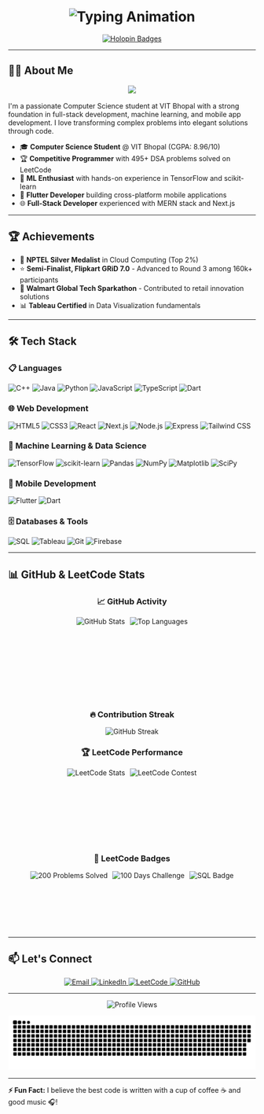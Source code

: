 <h1 align="center">
  <img src="https://readme-typing-svg.demolab.com?font=Fira+Code&weight=600&size=28&duration=3000&pause=500&color=20C20E&center=true&vCenter=true&width=500&lines=%F0%9F%A4%97%20Hey%20World!%20I'm%20Ansh%20Agarwal;%F0%9F%92%BB%20Full-Stack%20%7C%20ML%20%7C%20Flutter;%F0%9F%8E%89%20Turning%20coffee%20into%20code..." alt="Typing Animation" />
</h1>

<p align="center">
  <a href="https://holopin.io/@anshag45">
    <img src="https://holopin.me/anshag45" alt="Holopin Badges" width="650"/>
  </a>
</p>

---

## 👨‍💻 About Me

<p align="center">
  <img src="https://media.giphy.com/media/qgQUggAC3Pfv687qPC/giphy.gif" width="600"/>
</p>

I'm a passionate Computer Science student at VIT Bhopal with a strong foundation in full-stack development, machine learning, and mobile app development. I love transforming complex problems into elegant solutions through code.

- 🎓 **Computer Science Student** @ VIT Bhopal (CGPA: 8.96/10)
- 🏆 **Competitive Programmer** with 495+ DSA problems solved on LeetCode
- 🤖 **ML Enthusiast** with hands-on experience in TensorFlow and scikit-learn
- 📱 **Flutter Developer** building cross-platform mobile applications
- 🌐 **Full-Stack Developer** experienced with MERN stack and Next.js

---

## 🏆 Achievements

- 🥈 **NPTEL Silver Medalist** in Cloud Computing (Top 2%)
- ⭐ **Semi-Finalist, Flipkart GRiD 7.0** - Advanced to Round 3 among 160k+ participants
- 🏅 **Walmart Global Tech Sparkathon** - Contributed to retail innovation solutions
- 📊 **Tableau Certified** in Data Visualization fundamentals

---

## 🛠️ Tech Stack

### 📋 Languages
![C++](https://img.shields.io/badge/C++-00599C?style=for-the-badge&logo=c%2B%2B&logoColor=white)
![Java](https://img.shields.io/badge/Java-ED8B00?style=for-the-badge&logo=openjdk&logoColor=white)
![Python](https://img.shields.io/badge/Python-3776AB?style=for-the-badge&logo=python&logoColor=white)
![JavaScript](https://img.shields.io/badge/JavaScript-F7DF1E?style=for-the-badge&logo=javascript&logoColor=black)
![TypeScript](https://img.shields.io/badge/TypeScript-3178C6?style=for-the-badge&logo=typescript&logoColor=white)
![Dart](https://img.shields.io/badge/Dart-0175C2?style=for-the-badge&logo=dart&logoColor=white)

### 🌐 Web Development
![HTML5](https://img.shields.io/badge/HTML5-E34F26?style=for-the-badge&logo=html5&logoColor=white)
![CSS3](https://img.shields.io/badge/CSS3-1572B6?style=for-the-badge&logo=css3&logoColor=white)
![React](https://img.shields.io/badge/React-61DAFB?style=for-the-badge&logo=react&logoColor=black)
![Next.js](https://img.shields.io/badge/Next.js-000000?style=for-the-badge&logo=next.js&logoColor=white)
![Node.js](https://img.shields.io/badge/Node.js-339933?style=for-the-badge&logo=nodedotjs&logoColor=white)
![Express](https://img.shields.io/badge/Express-000000?style=for-the-badge&logo=express&logoColor=white)
![Tailwind CSS](https://img.shields.io/badge/Tailwind_CSS-06B6D4?style=for-the-badge&logo=tailwind-css&logoColor=white)

### 🤖 Machine Learning & Data Science
![TensorFlow](https://img.shields.io/badge/TensorFlow-FF6F00?style=for-the-badge&logo=tensorflow&logoColor=white)
![scikit-learn](https://img.shields.io/badge/scikit_learn-F7931E?style=for-the-badge&logo=scikit-learn&logoColor=white)
![Pandas](https://img.shields.io/badge/Pandas-150458?style=for-the-badge&logo=pandas&logoColor=white)
![NumPy](https://img.shields.io/badge/NumPy-013243?style=for-the-badge&logo=numpy&logoColor=white)
![Matplotlib](https://img.shields.io/badge/Matplotlib-11557C?style=for-the-badge&logo=python&logoColor=white)
![SciPy](https://img.shields.io/badge/SciPy-8CAAE6?style=for-the-badge&logo=scipy&logoColor=white)

### 📱 Mobile Development
![Flutter](https://img.shields.io/badge/Flutter-02569B?style=for-the-badge&logo=flutter&logoColor=white)
![Dart](https://img.shields.io/badge/Dart-0175C2?style=for-the-badge&logo=dart&logoColor=white)

### 🗄️ Databases & Tools
![SQL](https://img.shields.io/badge/SQL-4479A1?style=for-the-badge&logo=mysql&logoColor=white)
![Tableau](https://img.shields.io/badge/Tableau-E97627?style=for-the-badge&logo=tableau&logoColor=white)
![Git](https://img.shields.io/badge/Git-F05032?style=for-the-badge&logo=git&logoColor=white)
![Firebase](https://img.shields.io/badge/Firebase-FFCA28?style=for-the-badge&logo=firebase&logoColor=black)

---

## 📊 GitHub & LeetCode Stats

<div align="center">

### 📈 GitHub Activity
<div style="display: flex; justify-content: center; gap: 10px; flex-wrap: wrap;">
  <img height="165" src="https://github-readme-stats.vercel.app/api?username=Anshag45&show_icons=true&theme=radical&hide_border=true&include_all_commits=true" alt="GitHub Stats" />
  <img height="165" src="https://github-readme-stats.vercel.app/api/top-langs/?username=Anshag45&layout=compact&theme=radical&hide_border=true" alt="Top Languages" />
</div>

### 🔥 Contribution Streak
<img src="https://github-readme-streak-stats.herokuapp.com/?user=Anshag45&theme=radical&hide_border=true" alt="GitHub Streak" />

### 🏆 LeetCode Performance
<div style="display: flex; justify-content: center; gap: 10px; flex-wrap: wrap;">
  <img height="150" src="https://leetcard.jacoblin.cool/agarwalansh651?theme=dark&font=Roboto" alt="LeetCode Stats" />
  <img height="150" src="https://leetcard.jacoblin.cool/agarwalansh651?theme=dark&font=Roboto&ext=contest" alt="LeetCode Contest" />
</div>

### 🎯 LeetCode Badges
<!-- Update these badge URLs with your actual LeetCode badge image URLs -->
<div style="display: flex; justify-content: center; gap: 10px; flex-wrap: wrap;">
  <img height="120" src="https://assets.leetcode.com/static_assets/others/lg200.png" alt="200 Problems Solved" />
  <img height="120" src="https://assets.leetcode.com/static_assets/others/lg25100.png" alt="100 Days Challenge" />
  <img height="120" src="https://assets.leetcode.com/static_assets/others/Top_SQL_50.png" alt="SQL Badge" />
</div>

</div>

---

## 📫 Let's Connect

<p align="center">
  <a href="mailto:agarwalansh651@gmail.com">
    <img src="https://img.shields.io/badge/Gmail-D14836?style=for-the-badge&logo=gmail&logoColor=white" alt="Email"/>
  </a>
  <a href="https://www.linkedin.com/in/ansh-agarwal-184356196/">
    <img src="https://img.shields.io/badge/LinkedIn-0077B5?style=for-the-badge&logo=linkedin&logoColor=white" alt="LinkedIn"/>
  </a>
  <a href="https://leetcode.com/u/agarwalansh651/">
    <img src="https://img.shields.io/badge/-LeetCode-FFA116?style=for-the-badge&logo=leetcode&logoColor=black" alt="LeetCode"/>
  </a>
  <a href="https://github.com/Anshag45">
    <img src="https://img.shields.io/badge/GitHub-181717?style=for-the-badge&logo=github&logoColor=white" alt="GitHub"/>
  </a>
</p>

---

<p align="center">
  <img src="https://komarev.com/ghpvc/?username=Anshag45&label=Profile+Views&color=blueviolet&style=flat" alt="Profile Views"/>
</p>

![Snake Animation](https://github.com/Anshag45/Anshag45/blob/output/github-snake-dark.svg)

---

**⚡ Fun Fact:** I believe the best code is written with a cup of coffee ☕ and good music 🎧!
